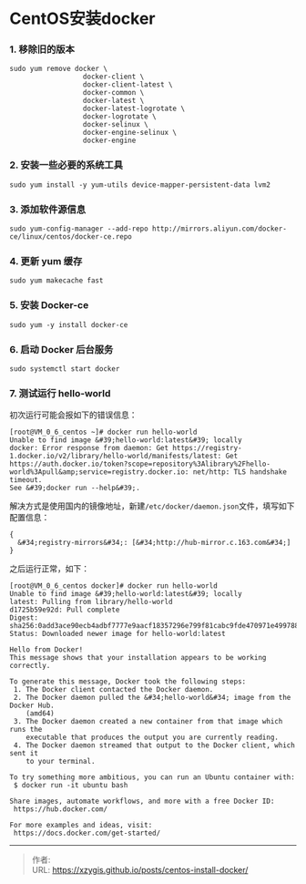 # CentOS安装docker



### 1. 移除旧的版本
```shell
sudo yum remove docker \
                  docker-client \
                  docker-client-latest \
                  docker-common \
                  docker-latest \
                  docker-latest-logrotate \
                  docker-logrotate \
                  docker-selinux \
                  docker-engine-selinux \
                  docker-engine
```

### 2. 安装一些必要的系统工具
```shell
sudo yum install -y yum-utils device-mapper-persistent-data lvm2
```

### 3. 添加软件源信息
```shell
sudo yum-config-manager --add-repo http://mirrors.aliyun.com/docker-ce/linux/centos/docker-ce.repo
```

### 4. 更新 yum 缓存
```shell
sudo yum makecache fast
```

### 5. 安装 Docker-ce
```shell
sudo yum -y install docker-ce
```


### 6. 启动 Docker 后台服务
```shell
sudo systemctl start docker
```

### 7. 测试运行 hello-world

初次运行可能会报如下的错误信息：
```shell
[root@VM_0_6_centos ~]# docker run hello-world
Unable to find image &#39;hello-world:latest&#39; locally
docker: Error response from daemon: Get https://registry-1.docker.io/v2/library/hello-world/manifests/latest: Get https://auth.docker.io/token?scope=repository%3Alibrary%2Fhello-world%3Apull&amp;service=registry.docker.io: net/http: TLS handshake timeout.
See &#39;docker run --help&#39;.
```
解决方式是使用国内的镜像地址，新建`/etc/docker/daemon.json`文件，填写如下配置信息：
```
{
  &#34;registry-mirrors&#34;: [&#34;http://hub-mirror.c.163.com&#34;]
}
```

之后运行正常，如下：
```
[root@VM_0_6_centos docker]# docker run hello-world
Unable to find image &#39;hello-world:latest&#39; locally
latest: Pulling from library/hello-world
d1725b59e92d: Pull complete
Digest: sha256:0add3ace90ecb4adbf7777e9aacf18357296e799f81cabc9fde470971e499788
Status: Downloaded newer image for hello-world:latest

Hello from Docker!
This message shows that your installation appears to be working correctly.

To generate this message, Docker took the following steps:
 1. The Docker client contacted the Docker daemon.
 2. The Docker daemon pulled the &#34;hello-world&#34; image from the Docker Hub.
    (amd64)
 3. The Docker daemon created a new container from that image which runs the
    executable that produces the output you are currently reading.
 4. The Docker daemon streamed that output to the Docker client, which sent it
    to your terminal.

To try something more ambitious, you can run an Ubuntu container with:
 $ docker run -it ubuntu bash

Share images, automate workflows, and more with a free Docker ID:
 https://hub.docker.com/

For more examples and ideas, visit:
 https://docs.docker.com/get-started/
```

---

> 作者:   
> URL: https://xzygis.github.io/posts/centos-install-docker/  

